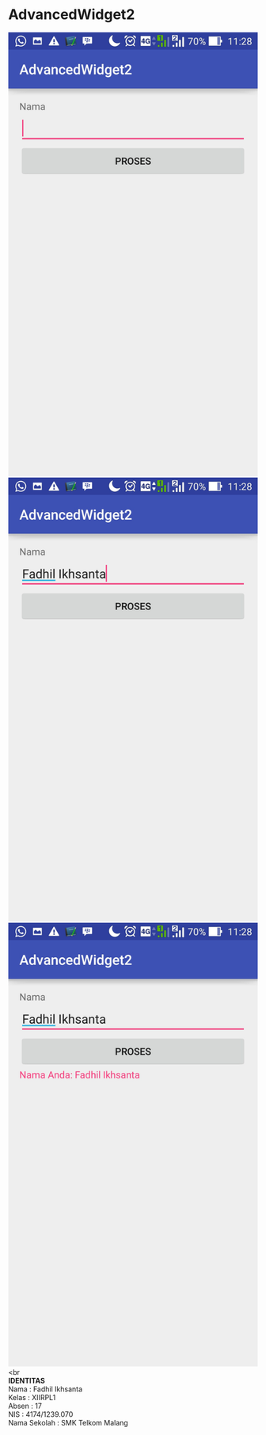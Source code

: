 # AdvancedWidget2
![](https://raw.githubusercontent.com/Ikhsannotes/AdvancedWidget2/master/Screenshot_2016-09-26-11-28-29.jpg)
![](https://raw.githubusercontent.com/Ikhsannotes/AdvancedWidget2/master/Screenshot_2016-09-26-11-28-38.jpg)
![](https://raw.githubusercontent.com/Ikhsannotes/AdvancedWidget2/master/Screenshot_2016-09-26-11-28-41.jpg)<br><br<br>
**IDENTITAS**<br>
Nama          : Fadhil Ikhsanta<br>
Kelas         : XIIRPL1<br>
Absen         : 17<br>
NIS           : 4174/1239.070<br>
Nama Sekolah  : SMK Telkom Malang
